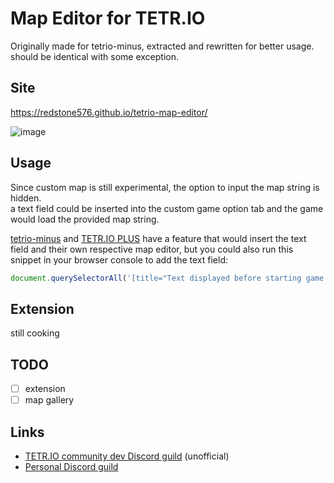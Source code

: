 # Map Editor for TETR.IO

Originally made for tetrio-minus, extracted and rewritten for better usage. should be identical with some exception.

## Site

https://redstone576.github.io/tetrio-map-editor/

![image](https://github.com/RedStone576/Tetrio-Map-Collection/assets/44940224/fcfd8adb-693c-4688-a64d-6386378d35e7)

## Usage
Since custom map is still experimental, the option to input the map string is hidden.  
a text field could be inserted into the custom game option tab and the game would load the provided map string.

[tetrio-minus](https://github.com/RedStone576/tetrio-minus) and [TETR.IO PLUS](https://gitlab.com/UniQMG/tetrio-plus) have a feature that would insert the text field and their own respective map editor, but you could also run this snippet in your browser console to add the text field:

```js
document.querySelectorAll('[title="Text displayed before starting game."]')[0].outerHTML = `<div class="room_config_row flex-row imp" title="Text displayed before starting game."><div class="room_config_label flex-item ns">mission</div><input class="room_config_item flex-item" data-index="mission" value="CUSTOM GAME"></div><div class="room_config_row flex-row imp" title="custom map"><div class="room_config_label flex-item ns">map</div><input class="room_config_item flex-item" data-index="map" value=""></div>`
```

## Extension
still cooking

## TODO
- [ ] extension
- [ ] map gallery

## Links

- [TETR.IO community dev Discord guild](https://discord.gg/qgrw5J7q8k) (unofficial)
- [Personal Discord guild](https://discord.gg/C2qHe7F)
